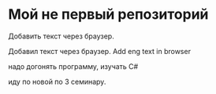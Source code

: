 ﻿# Мой не первый репозиторий

Добавить текст через браузер.

Добавил текст через браузер. Add eng text in browser

надо догонять программу, изучать С#

иду по новой по 3 семинару.

